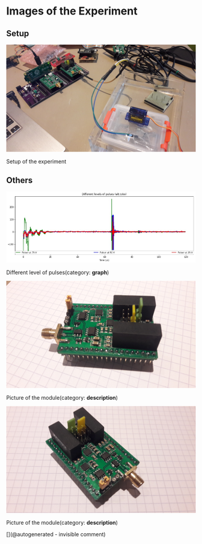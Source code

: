 # Images of the Experiment

## Setup

![](/tobo/alt.tobo/test/images/20170930_171734.jpg)

Setup of the experiment

## Others

![](/tobo/alt.tobo/test/pulser.jpg)

Different level of pulses(category: __graph__)

![](/tobo/alt.tobo/test/images/20170930_175000.jpg)

Picture of the module(category: __description__)

![](/tobo/alt.tobo/test/images/20170930_175010.jpg)

Picture of the module(category: __description__)



[](@autogenerated - invisible comment)